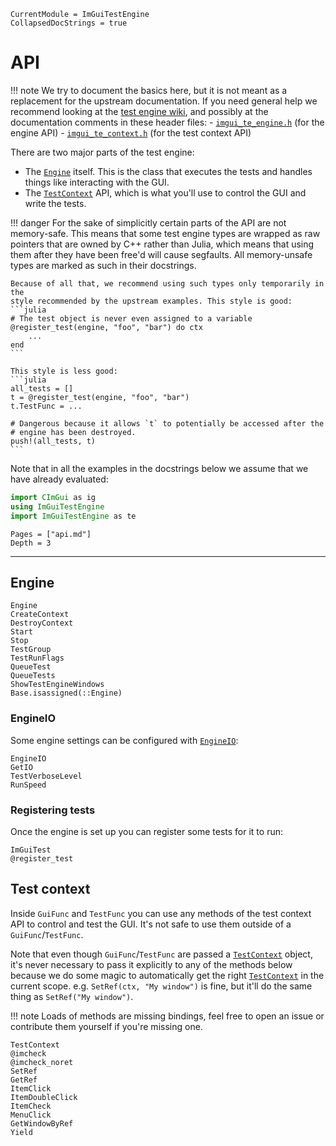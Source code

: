 ```@meta
CurrentModule = ImGuiTestEngine
CollapsedDocStrings = true
```

# API
!!! note
    We try to document the basics here, but it is not meant as a replacement for
    the upstream documentation. If you need general help we recommend looking at
    the [test engine wiki](https://github.com/ocornut/imgui_test_engine/wiki),
    and possibly at the documentation comments in these header files:
    - [`imgui_te_engine.h`](https://github.com/ocornut/imgui_test_engine/blob/v1.90.8/imgui_test_engine/imgui_te_engine.h)
      (for the engine API)
    - [`imgui_te_context.h`](https://github.com/ocornut/imgui_test_engine/blob/v1.90.8/imgui_test_engine/imgui_te_context.h)
      (for the test context API)

There are two major parts of the test engine:
- The [`Engine`](@ref) itself. This is the class that executes the tests and
  handles things like interacting with the GUI.
- The [`TestContext`](@ref) API, which is what you'll use to control the GUI and
  write the tests.

!!! danger
    For the sake of simplicitly certain parts of the API are not
    memory-safe. This means that some test engine types are wrapped as raw
    pointers that are owned by C++ rather than Julia, which means that using
    them after they have been free'd will cause segfaults. All memory-unsafe
    types are marked as such in their docstrings.

    Because of all that, we recommend using such types only temporarily in the
    style recommended by the upstream examples. This style is good:
    ```julia
    # The test object is never even assigned to a variable
    @register_test(engine, "foo", "bar") do ctx
        ...
    end
    ```

    This style is less good:
    ```julia
    all_tests = []
    t = @register_test(engine, "foo", "bar")
    t.TestFunc = ...

    # Dangerous because it allows `t` to potentially be accessed after the
    # engine has been destroyed.
    push!(all_tests, t)
    ```

Note that in all the examples in the docstrings below we assume that we have
already evaluated:
```julia
import CImGui as ig
using ImGuiTestEngine
import ImGuiTestEngine as te
```

```@contents
Pages = ["api.md"]
Depth = 3
```

---

## Engine
```@docs
Engine
CreateContext
DestroyContext
Start
Stop
TestGroup
TestRunFlags
QueueTest
QueueTests
ShowTestEngineWindows
Base.isassigned(::Engine)
```

### EngineIO
Some engine settings can be configured with [`EngineIO`](@ref):
```@docs
EngineIO
GetIO
TestVerboseLevel
RunSpeed
```

### Registering tests
Once the engine is set up you can register some tests for it to run:
```@docs
ImGuiTest
@register_test
```

## Test context
Inside `GuiFunc` and `TestFunc` you can use any methods of the test context API
to control and test the GUI. It's not safe to use them outside of a
`GuiFunc`/`TestFunc`.

Note that even though `GuiFunc`/`TestFunc` are passed a [`TestContext`](@ref)
object, it's never necessary to pass it explicitly to any of the methods below
because we do some magic to automatically get the right [`TestContext`](@ref) in
the current scope. e.g. `SetRef(ctx, "My window")` is fine, but it'll do the
same thing as `SetRef("My window")`.

!!! note
    Loads of methods are missing bindings, feel free to open an issue or
    contribute them yourself if you're missing one.

```@docs
TestContext
@imcheck
@imcheck_noret
SetRef
GetRef
ItemClick
ItemDoubleClick
ItemCheck
MenuClick
GetWindowByRef
Yield
```
